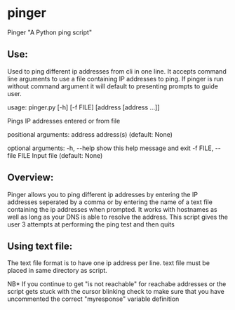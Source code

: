 # pinger
Pinger "A Python ping script"


Use:
----------
Used to ping different ip addresses from cli in one line.
It accepts command line arguments to use a file containing IP addresses to ping.
If pinger is run without command argument it will default to presenting prompts to guide user.

  usage: pinger.py [-h] [-f FILE] [address [address ...]]

  Pings IP addresses entered or from file

  positional arguments:
    address               address(s) (default: None)

  optional arguments:
    -h, --help            show this help message and exit
    -f FILE, --file FILE  Input file (default: None)


Overview:
---------
Pinger allows you to ping different ip addresses by entering the IP addresses seperated by a comma
or by entering the name of a text file containing the ip addresses when prompted.
It works with hostnames as well as long as your DNS is able to resolve the address. 
This script gives the user 3 attempts at performing the ping test and then quits

Using text file:
---------------
The text file format is to have one ip address per line.
text file must be placed in same directory as script.


NB* If you continue to get "is not reachable" for reachabe addresses or the script gets stuck with the cursor blinking
check to make sure that you have uncommented the correct "myresponse" variable definition 
